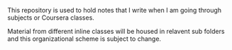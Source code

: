 This repository is used to hold notes that I write when I am going through subjects or Coursera classes. 

Material from different inline classes will be housed in relavent sub folders and this organizational scheme is subject to change.

